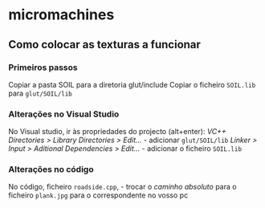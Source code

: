 # micromachines
## Como colocar as texturas a funcionar

### Primeiros passos
Copiar a pasta SOIL para a diretoria glut/include
Copiar o ficheiro `SOIL.lib` para `glut/SOIL/lib`

### Alterações no Visual Studio
No Visual studio, ir às propriedades do projecto (alt+enter):
	*VC++ Directories > Library Directories > Edit...*
		- adicionar `glut/SOIL/lib`
	*Linker > Input > Aditional Dependencies > Edit...*
		- adicionar o ficheiro `SOIL.lib`

### Alterações no código
No código, ficheiro `roadside.cpp`,
	- trocar o *caminho absoluto* para o ficheiro `plank.jpg` para o correspondente no vosso pc